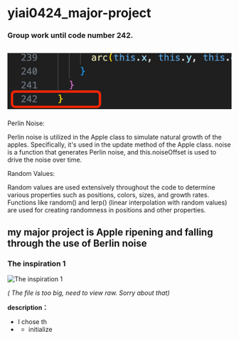 # yiai0424_major-project

### Group work until code number 242.
![note](readImages/code_number.png)
---


Perlin Noise:

Perlin noise is utilized in the Apple class to simulate natural growth of the apples. Specifically, it's used in the update method of the Apple class.
noise is a function that generates Perlin noise, and this.noiseOffset is used to drive the noise over time.


Random Values:

Random values are used extensively throughout the code to determine various properties such as positions, colors, sizes, and growth rates.
Functions like random() and lerp() (linear interpolation with random values) are used for creating randomness in positions and other properties.


## my major project is Apple ripening and falling through the use of Berlin noise

### The inspiration 1

![The inspiration 1](readImages/inspiration1.png)

*( The file is too big, need to view raw. Sorry about that)*

**description：**
* I chose th
*    - initialize